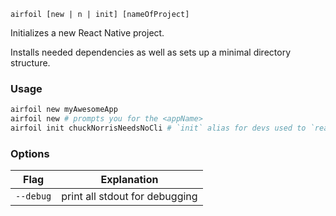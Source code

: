 `airfoil [new | n | init] [nameOfProject]`

Initializes a new React Native project.

Installs needed dependencies as well as sets up a minimal
directory structure.

### Usage

```bash
airfoil new myAwesomeApp
airfoil new # prompts you for the <appName>
airfoil init chuckNorrisNeedsNoCli # `init` alias for devs used to `react-native init <appName>`
```

### Options

| Flag      | Explanation                    |
| --------- | ------------------------------ |
| `--debug` | print all stdout for debugging |
